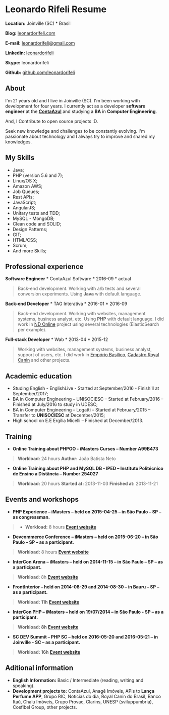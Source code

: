 # Leonardo Rifeli Resume

**Location:** Joinville (SC) * Brasil

**Blog:** [leonardorifeli.com](https://leonardorifeli.com)

**E-mail:** [leonardorifeli@gmail.com](mailto:leonardorifeli@gmail.com)

**Linkedin:** [leonardorifeli](http://linkedin.com/in/leonardorifeli)

**Skype:** leonardorifeli

**Github:** [github.com/leonardorifeli](https://github.com/leonardorifeli)

## About

I'm 21 years old and I live in Joinville (SC). I'm been working with development for four years. I currently act as a developer **software engineer** at the **[ContaAzul](http://contaazul.com)** and studying a **BA** in **Computer Engineering**.

And, I Contribute to open source projects :D.

Seek new knowledge and challenges to be constantly evolving. I'm passionate about technology and I always try to improve and shared my knowledges.

## My Skills

* Java;
* PHP (version 5.6 and 7);
* Linux/OS X;
* Amazon AWS;
* Job Queues;
* Rest APIs;
* JavaScript;
* AngularJS;
* Unitary tests and TDD;
* MySQL - MongoDB;
* Clean code and SOLID;
* Design Patterns;
* GIT;
* HTML/CSS;
* Scrum;
* And more Skills;

## Professional experience

**Software Engineer** * ContaAzul Software * 2016-09 * actual
> Back-end development. Working with a/b tests and several conversion experiments. Using **Java** with default language.

**Back-end Developer** * TAG Interativa * 2016-01 * 2016-09
> Back-end development. Working with websites, management systems, business analyst, etc. Using **PHP** with default language. I did work in [ND Online](ndonline.com.br) project using several technologies (ElasticSearch per example).

**Full-stack Developer** * Wab * 2013-04 * 2015-12

> Working with websites, management systems, business analyst, support of users, etc. I did work in [Empório Basílico](https://www.emporiobasilico.com.br/), [Cadastro Royal Canin](http://cadastro.royalcanin.com.br/) and other projects.

## Academic education

* Studing English - EnglishLive - Started at September/2016 - Finish'll at September/2017;
* BA in Computer Engineering – UNISOCIESC – Started at February/2016 – Finished at July/2016 to study in UDESC;
* BA in Computer Engineering – Logatti – Started at February/2015 – Transfer to **UNISOCIESC** at December/2015;
* High school on E.E Ergilia Micelli – Finished at December/2013.

## Training

* **Online Training about PHPOO - iMasters Curses – Number A99B473**
> **Workload:** 24 hours
> **Author:** João Batista Neto

* **Online Training about PHP and MySQL DB - IPED – Instituto Politécnico de Ensino a Distância – Number 254027**
> **Workload:** 20 hours
> **Started at:** 2013-11-03
> **Finished at:** 2013-11-21

## Events and workshops

* **PHP Experience – iMasters – held on 2015-04-25 – in São Paulo – SP – as congressman.**
> * **Workload:** 8 hours
> **[Event website](http://phpexperience.imasters.com.br/)**

* **Devcommerce Conference – iMasters – held on 2015-06-20 – in São Paulo – SP – as a participant.**
> **Workload:** 8 hours
> **[Event website](http://devcommerce.imasters.com.br/)**

* **InterCon Arena – iMasters – held on 2014-11-15 – in São Paulo – SP – as a participant.**
> **Workload**: 8h
> **[Event website](http://intercon.imasters.com.br/)**

* **FrontInterior – held on 2014-08-29 and 2014-08-30 – in Bauru – SP – as a participant.**
> **Workload: 11h**
> **[Event website](https://www.facebook.com/Frontinterior)**

* **InterCon PHP – iMasters – held on 19/07/2014 – in São Paulo - SP – as a participant.**
> **Workload: 8h**
> **[Event website](http://interconphp.imasters.com.br/)**

* **SC DEV Summit – PHP SC – held on 2016-05-20 and 2016-05-21 – in Joinville - SC – as a participant.**
> **Workload: 16h**
> **[Event website](http://scdevsummit.com.br/)**

## Aditional information

* **English Information:** Basic / Intermediate (reading, writing and speaking).
* **Development projects to:** ContaAzul, Anagê Imóveis, APIs to **Lança Perfume APP**, Grupo RIC, Notícias do dia, Royal Canin do Brasil, Banco Itaú, Chalu Imóveis, Grupo Provac, Clarins, UNESP (sviluppumbria), Cosfibel Group, other projects.

